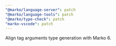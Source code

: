 ```yaml
---
"@marko/language-server": patch
"@marko/language-tools": patch
"@marko/type-check": patch
"marko-vscode": patch
---
```


Align tag arguments type generation with Marko 6.
